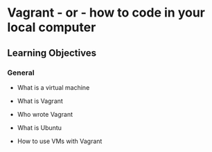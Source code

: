 # Vagrant - or - how to code in your local computer

## Learning Objectives

### General

* What is a virtual machine

* What is Vagrant

* Who wrote Vagrant

* What is Ubuntu  

* How to use VMs with Vagrant














